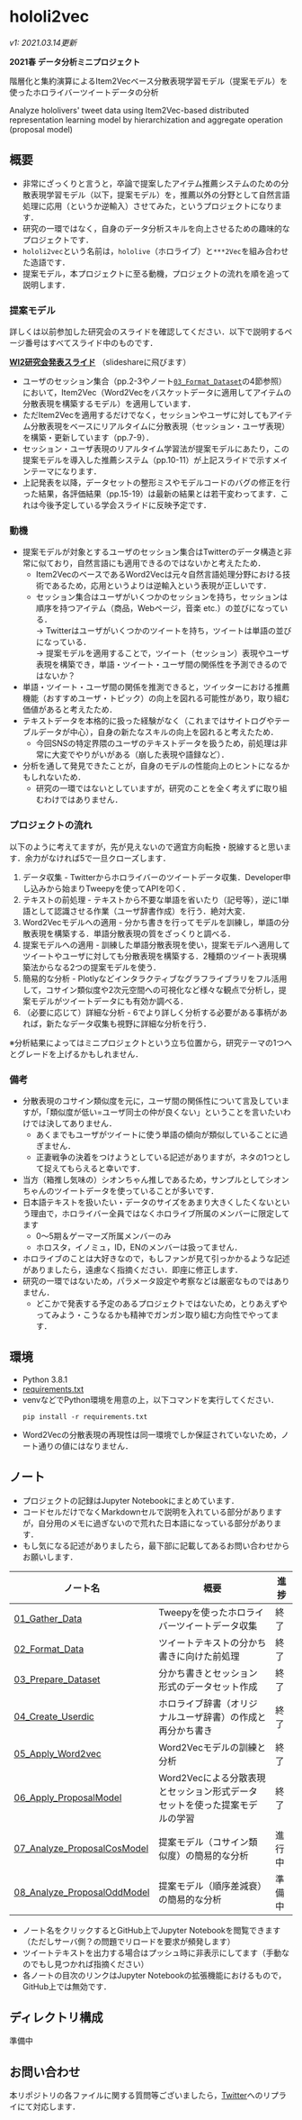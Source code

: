 # hololi2vec
*v1: 2021.03.14更新*

**2021春 データ分析ミニプロジェクト**

階層化と集約演算によるItem2Vecベース分散表現学習モデル（提案モデル）を使ったホロライバーツイートデータの分析

Analyze hololivers' tweet data using Item2Vec-based distributed representation learning model by hierarchization and aggregate operation (proposal model)

## 概要
- 非常にざっくりと言うと，卒論で提案したアイテム推薦システムのための分散表現学習モデル（以下，提案モデル）を，推薦以外の分野として自然言語処理に応用（というか逆輸入）させてみた，というプロジェクトになります．
- 研究の一環ではなく，自身のデータ分析スキルを向上させるための趣味的なプロジェクトです．
- `hololi2vec`という名前は，`hololive`（ホロライブ）と`***2Vec`を組み合わせた造語です．
- 提案モデル，本プロジェクトに至る動機，プロジェクトの流れを順を追って説明します．

### 提案モデル
詳しくは以前参加した研究会のスライドを確認してください．以下で説明するページ番号はすべてスライド中のものです．

**[WI2研究会発表スライド](https://www.slideshare.net/okamoto-laboratory/ss-239612151)** （slideshareに飛びます）

- ユーザのセッション集合（pp.2-3やノート[`03_Format_Dataset`](./jupyter/03_Prepare_Dataset.ipynb)の4節参照）において，Item2Vec（Word2Vecをバスケットデータに適用してアイテムの分散表現を構築するモデル）を適用しています．
- ただItem2Vecを適用するだけでなく，セッションやユーザに対してもアイテム分散表現をベースにリアルタイムに分散表現（セッション・ユーザ表現）を構築・更新しています（pp.7-9）．
- セッション・ユーザ表現のリアルタイム学習法が提案モデルにあたり，この提案モデルを導入した推薦システム（pp.10-11）が上記スライドで示すメインテーマになります．
- 上記発表を以降，データセットの整形ミスやモデルコードのバグの修正を行った結果，各評価結果（pp.15-19）は最新の結果とは若干変わってます．これは今後予定している学会スライドに反映予定です．

### 動機
- 提案モデルが対象とするユーザのセッション集合はTwitterのデータ構造と非常に似ており，自然言語にも適用できるのではないかと考えたため．
  - Item2VecのベースであるWord2Vecは元々自然言語処理分野における技術であるため，応用というよりは逆輸入という表現が正しいです．
  - セッション集合はユーザがいくつかのセッションを持ち，セッションは順序を持つアイテム（商品，Webページ，音楽 etc.）の並びになっている．  
    → Twitterはユーザがいくつかのツイートを持ち，ツイートは単語の並びになっている．  
    → 提案モデルを適用することで，ツイート（セッション）表現やユーザ表現を構築でき，単語・ツイート・ユーザ間の関係性を予測できるのではないか？
- 単語・ツイート・ユーザ間の関係を推測できると，ツイッターにおける推薦機能（おすすめユーザ・トピック）の向上を図れる可能性があり，取り組む価値があると考えたため．
- テキストデータを本格的に扱った経験がなく（これまではサイトログやテーブルデータが中心），自身の新たなスキルの向上を図れると考えたため．
  - 今回SNSの特定界隈のユーザのテキストデータを扱うため，前処理は非常に大変でやりがいがある（崩した表現や語録など）．
- 分析を通して発見できたことが，自身のモデルの性能向上のヒントになるかもしれないため．
  - 研究の一環ではないとしていますが，研究のことを全く考えずに取り組むわけではありません．

### プロジェクトの流れ
以下のように考えてますが，先が見えないので適宜方向転換・脱線すると思います．余力がなければ5で一旦クローズします．

1. データ収集 - Twitterからホロライバーのツイートデータ収集．Developer申し込みから始まりTweepyを使ってAPIを叩く．
2. テキストの前処理 - テキストから不要な単語を省いたり（記号等），逆に1単語として認識させる作業（ユーザ辞書作成）を行う．絶対大変．
4. Word2Vecモデルへの適用 - 分かち書きを行ってモデルを訓練し，単語の分散表現を構築する．単語分散表現の質をざっくりと調べる．
5. 提案モデルへの適用 - 訓練した単語分散表現を使い，提案モデルへ適用してツイートやユーザに対しても分散表現を構築する．2種類のツイート表現構築法からなる2つの提案モデルを使う．
6. 簡易的な分析 - Plotlyなどインタラクティブなグラフライブラリをフル活用して，コサイン類似度や2次元空間への可視化など様々な観点で分析し，提案モデルがツイートデータにも有効か調べる．
7. （必要に応じて）詳細な分析 - 6でより詳しく分析する必要がある事柄があれば，新たなデータ収集も視野に詳細な分析を行う．

※分析結果によってはミニプロジェクトという立ち位置から，研究テーマの1つへとグレードを上げるかもしれません．

### 備考
- 分散表現のコサイン類似度を元に，ユーザ間の関係性について言及していますが，「類似度が低い=ユーザ同士の仲が良くない」ということを言いたいわけでは決してありません．
  - あくまでもユーザがツイートに使う単語の傾向が類似していることに過ぎません．
  - 正妻戦争の決着をつけようとしている記述がありますが，ネタの1つとして捉えてもらえると幸いです．
- 当方（箱推し気味の）シオンちゃん推しであるため，サンプルとしてシオンちゃんのツイートデータを使っていることが多いです．
- 日本語テキストを扱いたい・データのサイズをあまり大きくしたくないという理由で，ホロライバー全員ではなくホロライブ所属のメンバーに限定してます
  - 0～5期＆ゲーマーズ所属メンバーのみ
  - ホロスタ，イノミュ，ID，ENのメンバーは扱ってません．
- ホロライブのことは大好きなので，もしファンが見て引っかかるような記述がありましたら，遠慮なく指摘ください．即座に修正します．
- 研究の一環ではないため，パラメータ設定や考察などは厳密なものではありません．
  - どこかで発表する予定のあるプロジェクトではないため，とりあえずやってみよう・こうなるかも精神でガンガン取り組む方向性でやってます．

## 環境
- Python 3.8.1
- [requirements.txt](requirements.txt)
- venvなどでPython環境を用意の上，以下コマンドを実行してください．
  ```
  pip install -r requirements.txt
  ```
- Word2Vecの分散表現の再現性は同一環境でしか保証されていないため，ノート通りの値にはなりません．

## ノート
- プロジェクトの記録はJupyter Notebookにまとめています．
- コードセルだけでなくMarkdownセルで説明を入れている部分がありますが，自分用のメモに過ぎないので荒れた日本語になっている部分があります．
- もし気になる記述がありましたら，最下部に記載してあるお問い合わせからお願いします．

|  ノート名  |  概要  | 進捗 |
| ---- | ---- | ---- |
| [01_Gather_Data](./jupyter/01_Gather_Data.ipynb) | Tweepyを使ったホロライバーツイートデータ収集| 終了 |
| [02_Format_Data](./jupyter/02_Format_Data.ipynb) | ツイートテキストの分かち書きに向けた前処理 | 終了 |
| [03_Prepare_Dataset](./jupyter/03_Prepare_Dataset.ipynb) | 分かち書きとセッション形式のデータセット作成 | 終了 |
| [04_Create_Userdic](./jupyter/04_Create_Userdic.ipynb) | ホロライブ辞書（オリジナルユーザ辞書）の作成と再分かち書き | 終了 |
| [05_Apply_Word2vec](./jupyter/05_Apply_Word2vec.ipynb) | Word2Vecモデルの訓練と分析 | 終了 |
| [06_Apply_ProposalModel](./jupyter/06_Apply_ProposalModel.ipynb) | Word2Vecによる分散表現とセッション形式データセットを使った提案モデルの学習 | 終了 |
| [07_Analyze_ProposalCosModel](./jupyter/07_Analyze_ProposalCosModel.ipynb) | 提案モデル（コサイン類似度）の簡易的な分析 | 進行中 |
| [08_Analyze_ProposalOddModel](./jupyter/07_Analyze_ProposalOddModel.ipynb) | 提案モデル（順序差減衰）の簡易的な分析 | 準備中 |

- ノート名をクリックするとGitHub上でJupyter Notebookを閲覧できます（ただしサーバ側？の問題でリロードを要求が頻発します）
- ツイートテキストを出力する場合はプッシュ時に非表示にしてます（手動なのでもし見つかれば指摘ください）
- 各ノートの目次のリンクはJupyter Notebookの拡張機能におけるもので，GitHub上では無効です．

## ディレクトリ構成
準備中

## お問い合わせ
本リポジトリの各ファイルに関する質問等ございましたら，[Twitter](https://twitter.com/nyu923)へのリプライにて対応します．
